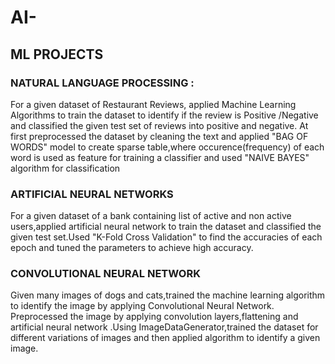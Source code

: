 # AI-

## ML PROJECTS
### NATURAL LANGUAGE PROCESSING :
For a given dataset of Restaurant Reviews, applied Machine Learning Algorithms to train the dataset to identify if the review is Positive /Negative and classified the given test set of reviews into positive and negative. At first preprocessed the dataset by cleaning the text and applied "BAG OF WORDS" model to create sparse table,where occurence(frequency) of each word is used as feature for training a classifier and used "NAIVE BAYES" algorithm for classification

### ARTIFICIAL NEURAL NETWORKS
For a given dataset of a bank containing list of active and non active users,applied artificial neural network to train the dataset and classified the given test set.Used "K-Fold Cross Validation" to find the accuracies of each epoch and tuned the parameters to achieve high accuracy. 

### CONVOLUTIONAL NEURAL NETWORK
Given many images of dogs and cats,trained the machine learning algorithm to identify the image by applying Convolutional Neural Network.
Preprocessed the image by applying convolution layers,flattening and artificial neural network .Using ImageDataGenerator,trained the dataset for different variations of images and then applied algorithm to identify a given image. 



